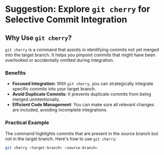 # Suggestion: Explore `git cherry` for Selective Commit Integration

## Why Use `git cherry`?

`git cherry` is a command that assists in identifying commits not yet merged into the target branch. It helps you pinpoint commits that might have been overlooked or accidentally omitted during integration.

### Benefits

- **Focused Integration**: With `git cherry`, you can strategically integrate specific commits into your target branch.
- **Avoid Duplicate Commits**: It prevents duplicate commits from being merged unintentionally.
- **Efficient Code Management**: You can make sure all relevant changes are included, avoiding incomplete integrations.

### Practical Example

The command highlights commits that are present in the source branch but not in the target branch. Here's how to use `git cherry`:

```bash
git cherry <target-branch> <source-branch>
```
